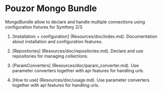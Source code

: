 Pouzor Mongo Bundle
=================

MongoBundle allow to declare and handle multiple connections using configuration fixtures for Symfony 2/3.

1.  [Installation + configuration] (Resources/doc/index.md).
    Documentation about installation and configuration features.

2.  [Repositories] (Resources/doc/repositories.md).
    Declare and use repositories for managing collections.

3.  [ParamConverters] (Resources/doc/param_converter.md).
    Use parameter converters together with api features for handling urls.
    
4.  [How to use] (Resources/doc/usage.md).
    Use parameter converters together with api features for handling urls.    